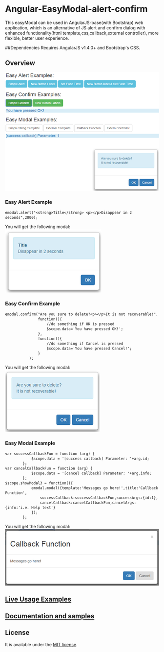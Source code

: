 # Angular-EasyModal-alert-confirm

This easyModal can be used in AngularJS-base(with Bootstrap) web application, which is an alternative of JS alert and 
confirm dialog with enhanced functionality(html template,css,callback,external controller), more flexible, better user experience.

##Dependencies
Requires AngularJS v1.4.0+ and Bootstrap's CSS.

## Overview
![example page](screenshots/all.png)

### Easy Alert Example
```
emodal.alert("<strong>Title</strong> <p></p>Disappear in 2 seconds",2000);
```
You will get the following modal:
![example page](screenshots/alert-with-fadingtime.png)

### Easy Confirm Example
```
emodal.confirm("Are you sure to delete?<p></p>It is not recoverable!",
               function(){
                   //do something if OK is pressed
                   $scope.data='You have pressed OK!';
               },
               function(){
                   //do something if Cancel is pressed
                   $scope.data='You have pressed Cancel!';
               }
           );
```           
You will get the following modal:
![example page](screenshots/confirm.png)

### Easy Modal Example      
```
var successCallbackFun = function (arg) {
            $scope.data = '[success callback] Parameter: '+arg.id;
        };
var cancelCallbackFun = function (arg) {
            $scope.data = '[cancel callback] Parameter: '+arg.info;
        };
$scope.showModal3 = function(){
            emodal.modal({template:'Messages go here!',title:'Callback Function',
                successCallback:successCallbackFun,successArgs:{id:1},
                cancelCallback:cancelCallbackFun,cancelArgs:{info:'i.e. Help text'}
            });
        };     
```        
You will get the following modal:
![example page](screenshots/modal-with-callback.png)
           
## [Live Usage Examples](http://jsfiddle.net/ttf177/2y7q9nnm/17/) 

## [Documentation and samples](http://springquay.blogspot.com/2015/12/blog-post.html)

## License

 It is available under the [MIT license](http://www.opensource.org/licenses/mit-license.php).


